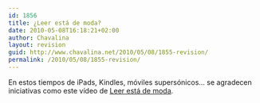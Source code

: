 ```yaml
---
id: 1856
title: ¿Leer está de moda?
date: 2010-05-08T16:18:21+02:00
author: Chavalina
layout: revision
guid: http://www.chavalina.net/2010/05/08/1855-revision/
permalink: /2010/05/08/1855-revision/
---
```

En estos tiempos de iPads, Kindles, móviles supersónicos&#8230; se agradecen iniciativas como este vídeo de <a href="http://leerestademoda.com/" target="_blank">Leer está de moda</a>.